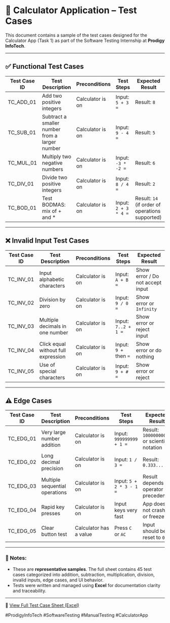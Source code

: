 # 🧪 Calculator Application – Test Cases

This document contains a sample of the test cases designed for the Calculator App (Task 1) as part of the Software Testing Internship at **Prodigy InfoTech**.

---

## ✅ Functional Test Cases

| Test Case ID | Test Description | Preconditions | Test Steps | Expected Result |
|--------------|------------------|---------------|------------|-----------------|
| TC_ADD_01 | Add two positive integers | Calculator is on | Input: `5 + 3 =` | Result: `8` |
| TC_SUB_01 | Subtract a smaller number from a larger number | Calculator is on | Input: `9 - 4 =` | Result: `5` |
| TC_MUL_01 | Multiply two negative numbers | Calculator is on | Input: `-3 * -2 =` | Result: `6` |
| TC_DIV_01 | Divide two positive integers | Calculator is on | Input: `8 / 4 =` | Result: `2` |
| TC_BOD_01 | Test BODMAS: mix of + and * | Calculator is on | Input: `2 + 3 * 4 =` | Result: `14` (if order of operations supported) |

---

## ❌ Invalid Input Test Cases

| Test Case ID | Test Description | Preconditions | Test Steps | Expected Result |
|--------------|------------------|---------------|------------|-----------------|
| TC_INV_01 | Input alphabetic characters | Calculator is on | Input: `A + B =` | Show error / Do not accept input |
| TC_INV_02 | Division by zero | Calculator is on | Input: `9 / 0 =` | Show error or `Infinity` |
| TC_INV_03 | Multiple decimals in one number | Calculator is on | Input: `7..2 + 1 =` | Show error or reject input |
| TC_INV_04 | Click equal without full expression | Calculator is on | Input: `9 +` then `=` | Show error or do nothing |
| TC_INV_05 | Use of special characters | Calculator is on | Input: `9 + # =` | Show error or reject |

---

## ⚠️ Edge Cases

| Test Case ID | Test Description | Preconditions | Test Steps | Expected Result |
|--------------|------------------|---------------|------------|-----------------|
| TC_EDG_01 | Very large number addition | Calculator is on | Input: `999999999 + 1 =` | Result: `1000000000` or scientific notation |
| TC_EDG_02 | Long decimal precision | Calculator is on | Input: `1 / 3 =` | Result: `0.333...` |
| TC_EDG_03 | Multiple sequential operations | Calculator is on | Input: `5 + 2 * 3 - 1 =` | Result depends on operator precedence |
| TC_EDG_04 | Rapid key presses | Calculator is on | Input keys very fast | App does not crash or freeze |
| TC_EDG_05 | Clear button test | Calculator has a value | Press `C` or `AC` | Input should be reset to `0` |

---

### 📝 Notes:
- These are **representative samples**. The full sheet contains 45 test cases categorized into addition, subtraction, multiplication, division, invalid inputs, edge cases, and UI behavior.
- Tests were written and managed using **Excel** for documentation clarity and traceability.

---

🔗 [View Full Test Case Sheet (Excel)]([link-to-your-excel-file-on-github](https://github.com/iam-praful/PRODIGY_ST_01.git))

#ProdigyInfoTech #SoftwareTesting #ManualTesting #CalculatorApp
